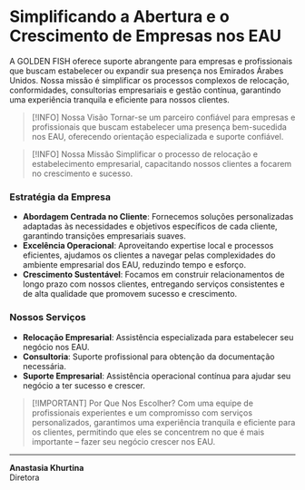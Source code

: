 # Simplificando a Abertura e o Crescimento de Empresas nos EAU

A GOLDEN FISH oferece suporte abrangente para empresas e profissionais que buscam estabelecer ou expandir sua presença nos Emirados Árabes Unidos. Nossa missão é simplificar os processos complexos de relocação, conformidades, consultorias empresariais e gestão contínua, garantindo uma experiência tranquila e eficiente para nossos clientes.

> [!INFO] Nossa Visão
> Tornar-se um parceiro confiável para empresas e profissionais que buscam estabelecer uma presença bem-sucedida nos EAU, oferecendo orientação especializada e suporte confiável.

> [!INFO] Nossa Missão
> Simplificar o processo de relocação e estabelecimento empresarial, capacitando nossos clientes a focarem no crescimento e sucesso.

### Estratégia da Empresa

- **Abordagem Centrada no Cliente**: Fornecemos soluções personalizadas adaptadas às necessidades e objetivos específicos de cada cliente, garantindo transições empresariais suaves.
- **Excelência Operacional**: Aproveitando expertise local e processos eficientes, ajudamos os clientes a navegar pelas complexidades do ambiente empresarial dos EAU, reduzindo tempo e esforço.
- **Crescimento Sustentável**: Focamos em construir relacionamentos de longo prazo com nossos clientes, entregando serviços consistentes e de alta qualidade que promovem sucesso e crescimento.

### Nossos Serviços

- **Relocação Empresarial**: Assistência especializada para estabelecer seu negócio nos EAU.
- **Consultoria**: Suporte profissional para obtenção da documentação necessária.
- **Suporte Empresarial**: Assistência operacional contínua para ajudar seu negócio a ter sucesso e crescer.

> [!IMPORTANT] Por Que Nos Escolher?
> Com uma equipe de profissionais experientes e um compromisso com serviços personalizados, garantimos uma experiência tranquila e eficiente para os clientes, permitindo que eles se concentrem no que é mais importante – fazer seu negócio crescer nos EAU.

---

**Anastasia Khurtina**  
Diretora